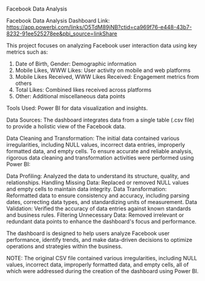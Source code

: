 Facebook Data Analysis

Facebook Data Analysis Dashboard Link: https://app.powerbi.com/links/O5TdM89jNB?ctid=ca969f76-e448-43b7-8232-91ee525278ee&pbi_source=linkShare


This project focuses on analyzing Facebook user interaction data using key metrics such as:
1) Date of Birth, Gender: Demographic information
2) Mobile Likes, WWW Likes: User activity on mobile and web platforms
3) Mobile Likes Received, WWW Likes Received: Engagement metrics from others
4) Total Likes: Combined likes received across platforms
5) Other: Additional miscellaneous data points

Tools Used:
Power BI for data visualization and insights.

Data Sources: The dashboard integrates data from a single table (.csv file) to provide a holistic view of the Facebook data.

Data Cleaning and Transformation: The initial data contained various irregularities, including NULL values, incorrect data entries, improperly formatted data, and empty cells. To ensure accurate and reliable analysis, rigorous data cleaning and transformation activities were performed using Power BI:

Data Profiling: Analyzed the data to understand its structure, quality, and relationships. Handling Missing Data: Replaced or removed NULL values and empty cells to maintain data integrity. Data Transformation: Reformatted data to ensure consistency and accuracy, including parsing dates, correcting data types, and standardizing units of measurement. Data Validation: Verified the accuracy of data entries against known standards and business rules. Filtering Unnecessary Data: Removed irrelevant or redundant data points to enhance the dashboard's focus and performance.

The dashboard is designed to help users analyze Facebook user performance, identify trends, and make data-driven decisions to optimize operations and strategies within the business.

NOTE: The original CSV file contained various irregularities, including NULL values, incorrect data, improperly formatted data, and empty cells, all of which were addressed during the creation of the dashboard using Power BI.
